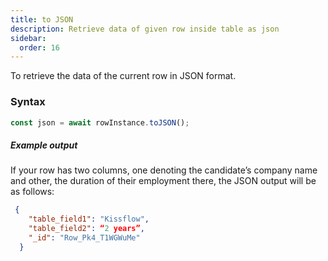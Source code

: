 ```yaml
---
title: to JSON
description: Retrieve data of given row inside table as json
sidebar:
  order: 16
---
```


To retrieve the data of the current row in JSON format.

### Syntax

```js
const json = await rowInstance.toJSON();
```

##### Example output

If your row has two columns, one denoting the candidate’s company name and other, the duration of their employment there, the JSON output will be as follows:

```json
 {
    "table_field1": "Kissflow",
    "table_field2": “2 years”,
    "_id": "Row_Pk4_T1WGWuMe"
  }
```
